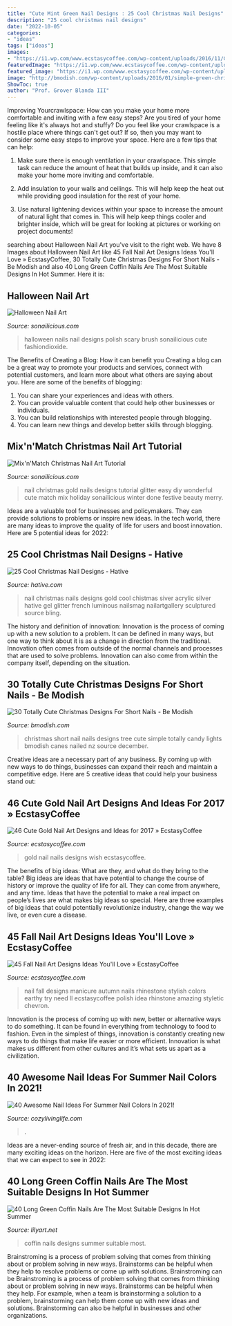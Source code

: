 ```yaml
---
title: "Cute Mint Green Nail Designs : 25 Cool Christmas Nail Designs"
description: "25 cool christmas nail designs"
date: "2022-10-05"
categories:
- "ideas"
tags: ["ideas"]
images:
- "https://i1.wp.com/www.ecstasycoffee.com/wp-content/uploads/2016/11/Gold-Nails-Art-Design-Ideas28.jpg?resize=600%2C768"
featuredImage: "https://i1.wp.com/www.ecstasycoffee.com/wp-content/uploads/2016/11/Gold-Nails-Art-Design-Ideas28.jpg?resize=600%2C768"
featured_image: "https://i1.wp.com/www.ecstasycoffee.com/wp-content/uploads/2016/11/Gold-Nails-Art-Design-Ideas28.jpg?resize=600%2C768"
image: "http://bmodish.com/wp-content/uploads/2016/01/simple-green-christmas-tree-short-nail-art-bmodish.jpg"
ShowToc: true
author: "Prof. Grover Blanda III"
---
```



Improving Yourcrawlspace: How can you make your home more comfortable and inviting with a few easy steps?
Are you tired of your home feeling like it's always hot and stuffy? Do you feel like your crawlspace is a hostile place where things can't get out? If so, then you may want to consider some easy steps to improve your space. Here are a few tips that can help:
1. Make sure there is enough ventilation in your crawlspace. This simple task can reduce the amount of heat that builds up inside, and it can also make your home more inviting and comfortable.

2. Add insulation to your walls and ceilings. This will help keep the heat out while providing good insulation for the rest of your home.

3. Use natural lightening devices within your space to increase the amount of natural light that comes in. This will help keep things cooler and brighter inside, which will be great for looking at pictures or working on project documents!

	

		
searching about Halloween Nail Art you've visit to the right web. We have 8 Images about Halloween Nail Art like 45 Fall Nail Art Designs Ideas You&#039;ll Love » EcstasyCoffee, 30 Totally Cute Christmas Designs For Short Nails - Be Modish and also 40 Long Green Coffin Nails Are The Most Suitable Designs In Hot Summer. Here it is:
		
    
## Halloween Nail Art

<img loading=lazy src="http://sonailicious.com/wp-content/uploads/2013/10/halloween-nail-art-2.jpg" onerror="this.onerror=null;this.src='https://tse3.mm.bing.net/th?id=OIP.jbdNkcGLpIv_e6sz2ua6uQHaK8&amp;pid=15.1';" alt="Halloween Nail Art">

_Source: sonailicious.com_

>halloween nails nail designs polish scary brush sonailicious cute fashiondioxide. 

	

The Benefits of Creating a Blog: How it can benefit you
Creating a blog can be a great way to promote your products and services, connect with potential customers, and learn more about what others are saying about you. Here are some of the benefits of blogging:
1. You can share your experiences and ideas with others.
2. You can provide valuable content that could help other businesses or individuals.
3. You can build relationships with interested people through blogging.
4. You can learn new things and develop better skills through blogging.

    
## Mix&#039;n&#039;Match Christmas Nail Art Tutorial

<img loading=lazy src="https://sonailicious.com/wp-content/uploads/2013/12/gold-glitter-christmas-nail-art.jpg" onerror="this.onerror=null;this.src='https://tse4.mm.bing.net/th?id=OIP.EcDmiJ_q71CYoSaraNaXEAHaLH&amp;pid=15.1';" alt="Mix&#039;n&#039;Match Christmas Nail Art Tutorial">

_Source: sonailicious.com_

>nail christmas gold nails designs tutorial glitter easy diy wonderful cute match mix holiday sonailicious winter done festive beauty merry. 

	

Ideas are a valuable tool for businesses and policymakers. They can provide solutions to problems or inspire new ideas. In the tech world, there are many ideas to improve the quality of life for users and boost innovation. Here are 5 potential ideas for 2022: 

    
## 25 Cool Christmas Nail Designs - Hative

<img loading=lazy src="https://hative.com/wp-content/uploads/2014/11/christmas-nail-designs/11-cool-christmas-nail-designs.jpg" onerror="this.onerror=null;this.src='https://tse3.mm.bing.net/th?id=OIP.KBlOtUi4yY1dvZbQf5Vj0QHaGp&amp;pid=15.1';" alt="25 Cool Christmas Nail Designs - Hative">

_Source: hative.com_

>nail christmas nails designs gold cool chistmas siver acrylic silver hative gel glitter french luminous nailsmag nailartgallery sculptured source bling. 

	

The history and definition of innovation:
Innovation is the process of coming up with a new solution to a problem. It can be defined in many ways, but one way to think about it is as a change in direction from the traditional. Innovation often comes from outside of the normal channels and processes that are used to solve problems. Innovation can also come from within the company itself, depending on the situation.

    
## 30 Totally Cute Christmas Designs For Short Nails - Be Modish

<img loading=lazy src="http://bmodish.com/wp-content/uploads/2016/01/simple-green-christmas-tree-short-nail-art-bmodish.jpg" onerror="this.onerror=null;this.src='https://tse4.mm.bing.net/th?id=OIP.A2wm7X6mSsu4oXnoaMjjRQHaHa&amp;pid=15.1';" alt="30 Totally Cute Christmas Designs For Short Nails - Be Modish">

_Source: bmodish.com_

>christmas short nail nails designs tree cute simple totally candy lights bmodish canes nailed nz source december. 

	

Creative ideas are a necessary part of any business. By coming up with new ways to do things, businesses can expand their reach and maintain a competitive edge. Here are 5 creative ideas that could help your business stand out: 

    
## 46 Cute Gold Nail Art Designs And Ideas For 2017 » EcstasyCoffee

<img loading=lazy src="https://i1.wp.com/www.ecstasycoffee.com/wp-content/uploads/2016/11/Gold-Nails-Art-Design-Ideas28.jpg?resize=600%2C768" onerror="this.onerror=null;this.src='https://tse4.mm.bing.net/th?id=OIP.DgLtV9uWzyIh6v_doMIgtgHaJe&amp;pid=15.1';" alt="46 Cute Gold Nail Art Designs and Ideas for 2017 » EcstasyCoffee">

_Source: ecstasycoffee.com_

>gold nail nails designs wish ecstasycoffee. 

	

The benefits of big ideas: What are they, and what do they bring to the table?
Big ideas are ideas that have potential to change the course of history or improve the quality of life for all. They can come from anywhere, and any time. Ideas that have the potential to make a real impact on people’s lives are what makes big ideas so special. Here are three examples of big ideas that could potentially revolutionize industry, change the way we live, or even cure a disease.

    
## 45 Fall Nail Art Designs Ideas You&#039;ll Love » EcstasyCoffee

<img loading=lazy src="https://i0.wp.com/www.ecstasycoffee.com/wp-content/uploads/2016/10/Fall-Nail-Designs-28.jpg" onerror="this.onerror=null;this.src='https://tse3.mm.bing.net/th?id=OIP.xgXVRctQH1Y_m-ofVlEWHwHaJ3&amp;pid=15.1';" alt="45 Fall Nail Art Designs Ideas You&#039;ll Love » EcstasyCoffee">

_Source: ecstasycoffee.com_

>nail fall designs manicure autumn nails rhinestone stylish colors earthy try need ll ecstasycoffee polish idea rhinstone amazing styletic chevron. 

	

Innovation is the process of coming up with new, better or alternative ways to do something. It can be found in everything from technology to food to fashion. Even in the simplest of things, innovation is constantly creating new ways to do things that make life easier or more efficient. Innovation is what makes us different from other cultures and it’s what sets us apart as a civilization.

    
## 40 Awesome Nail Ideas For Summer Nail Colors In 2021!

<img loading=lazy src="https://cozylivinglife.com/wp-content/uploads/2021/05/7-2.jpg" onerror="this.onerror=null;this.src='https://tse2.mm.bing.net/th?id=OIP.IHZM-9TnvknLfhMSd94zuAHaLH&amp;pid=15.1';" alt="40 Awesome Nail Ideas For Summer Nail Colors In 2021!">

_Source: cozylivinglife.com_

>. 

	

Ideas are a never-ending source of fresh air, and in this decade, there are many exciting ideas on the horizon. Here are five of the most exciting ideas that we can expect to see in 2022: 

    
## 40 Long Green Coffin Nails Are The Most Suitable Designs In Hot Summer

<img loading=lazy src="https://lilyart.net/wp-content/uploads/2020/06/11-2.jpg" onerror="this.onerror=null;this.src='https://tse2.mm.bing.net/th?id=OIP.9i6785sN4hniOPDBgxNjewHaJP&amp;pid=15.1';" alt="40 Long Green Coffin Nails Are The Most Suitable Designs In Hot Summer">

_Source: lilyart.net_

>coffin nails designs summer suitable most. 

	

Brainstroming is a process of problem solving that comes from thinking about or problem solving in new ways. Brainstorms can be helpful when they help to resolve problems or come up with solutions. Brainstroming can be
Brainstroming is a process of problem solving that comes from thinking about or problem solving in new ways. Brainstorms can be helpful when they help. For example, when a team is brainstorming a solution to a problem, brainstorming can help them come up with new ideas and solutions. Brainstorming can also be helpful in businesses and other organizations.

